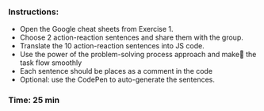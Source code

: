 ### Instructions:
* Open the Google cheat sheets from Exercise 1.
* Choose 2 action-reaction sentences and share them with the group.
* Translate the 10 action-reaction sentences into JS code.
* Use the power of the problem-solving process approach and make the task flow smoothly
* Each sentence should be places as a comment in the code
* Optional: use the CodePen to auto-generate the sentences.


### Time: 25 min
